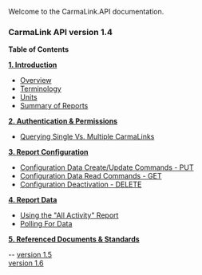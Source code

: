 Welcome to the CarmaLink.API documentation. 

<h3>CarmaLink API version 1.4</h3>

<b>Table of Contents</b>  
  
<b><a href="https://github.com/CarmaSys/CarmaLinkAPI/blob/1.4/introduction.md">1. Introduction</a></b>    
* <a href="https://github.com/CarmaSys/CarmaLinkAPI/blob/1.4/introduction.md">Overview</a>  
* <a href="https://github.com/CarmaSys/CarmaLinkAPI/blob/1.4/terminology.md">Terminology</a>  
* <a href="https://github.com/CarmaSys/CarmaLinkAPI/blob/1.4/units.md">Units</a>  
* <a href="https://github.com/CarmaSys/CarmaLinkAPI/blob/1.4/summaryOfReports.md">Summary of Reports</a>   
  
<b><a href="https://github.com/CarmaSys/CarmaLinkAPI/blob/1.4/authenticationAndPermissions.md">2. Authentication & Permissions</a></b>  
* <a href="https://github.com/CarmaSys/CarmaLinkAPI/blob/1.4/queryingSingleVsMultipleCarmaLinks.md">Querying Single Vs. Multiple CarmaLinks</a>  
  
<b><a href="https://github.com/CarmaSys/CarmaLinkAPI/blob/1.4/reportConfiguration.md">3. Report Configuration</a></b>  
* <a href="https://github.com/CarmaSys/CarmaLinkAPI/blob/1.4/configurationDataCreateUpdateCommandsPUT.md">Configuration Data Create/Update Commands - PUT</a>  
* <a href="https://github.com/CarmaSys/CarmaLinkAPI/blob/1.4/configurationDataReadCommandsGET.md">Configuration Data Read Commands - GET</a>  
* <a href="https://github.com/CarmaSys/CarmaLinkAPI/blob/1.4/configurationDeactivationDELETE.md">Configuration Deactivation - DELETE</a>  
  
<b><a href="https://github.com/CarmaSys/CarmaLinkAPI/blob/1.4/reportData.md">4. Report Data</a></b>  
* <a href="https://github.com/CarmaSys/CarmaLinkAPI/blob/1.4/usingTheAllActivityReport.md">Using the "All Activity" Report</a>  
* <a href="https://github.com/CarmaSys/CarmaLinkAPI/blob/1.4/pollingForData.md">Polling For Data</a>  
  
<b><a href="https://github.com/CarmaSys/CarmaLinkAPI/blob/1.4/referencedDocumentsAndStandards.md">5. Referenced Documents & Standards</a></b>  

-- 
<a href="https://github.com/CarmaSys/CarmaLinkAPI/tree/1.5">version 1.5</a>  
<a href="https://github.com/CarmaSys/CarmaLinkAPI/tree/1.6">version 1.6</a>  
